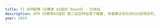 ```yaml
---
title: F1 AFR联赛 S5赛季 A2组别 Round2 · 巴林站
description: AFR S5赛季A2组别 第二站巴林站落下帷幕, 恭喜赛点车队的SSS获得冠军; 恭喜ChevyVetteLove和silence banana登上领奖台.
year: 2019
---
```


<!-- <h3 id="%E8%BD%A6%E8%BD%BD">车载</h3>
<p><a href="https://www.bilibili.com/video/av89554125">Lee25719(9--&gt;2)</a></p>
<p><a href="https://www.bilibili.com/video/av87666051">flamus(整活啦！花式白给集锦！)</a></p>
<p><a href="https://www.bilibili.com/video/av87670196">32(排位白给，正赛捡捡皮夹挺惬意)</a></p> -->
